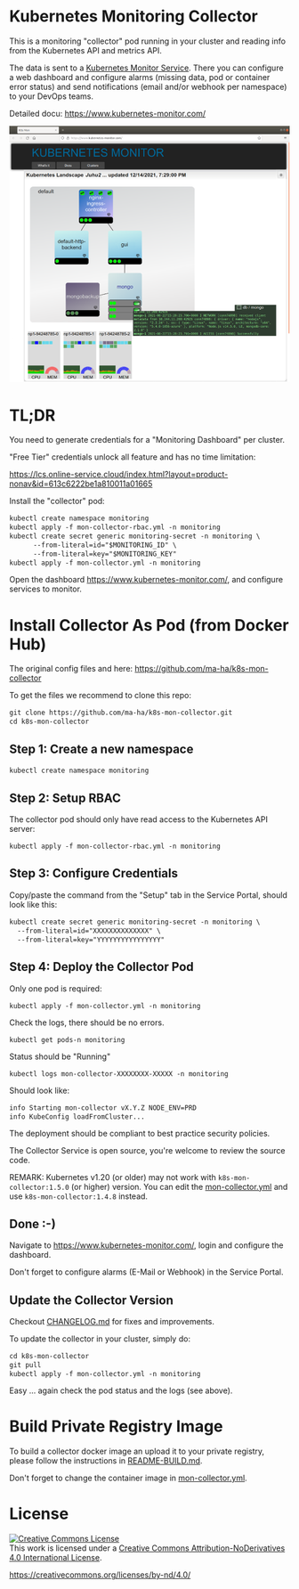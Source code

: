 # Kubernetes Monitoring Collector

This is a monitoring "collector" pod running in your cluster and reading info from the Kubernetes API and metrics API. 

The data is sent to a [Kubernetes Monitor Service](https://www.kubernetes-monitor.com/). 
There you can configure a web dashboard and configure alarms (missing data, pod or container error status) and send notifications (email and/or webhook per namespace) to your DevOps teams.

Detailed docu: https://www.kubernetes-monitor.com/

![Web Dashboard](https://github.com/ma-ha/k8s-mon-collector/blob/main/img/dashoard.png)

# TL;DR

You need to generate credentials for a "Monitoring Dashboard" per cluster.

"Free Tier" credentials unlock all feature and has no time limitation:

https://lcs.online-service.cloud/index.html?layout=product-nonav&id=613c6222be1a810011a01665


Install the "collector" pod:

    kubectl create namespace monitoring 
    kubectl apply -f mon-collector-rbac.yml -n monitoring 
    kubectl create secret generic monitoring-secret -n monitoring \
          --from-literal=id="$MONITORING_ID" \
          --from-literal=key="$MONITORING_KEY" 
    kubectl apply -f mon-collector.yml -n monitoring 

Open the dashboard https://www.kubernetes-monitor.com/, 
and configure services to monitor.

# Install Collector As Pod (from Docker Hub)

The original config files and here: https://github.com/ma-ha/k8s-mon-collector

To get the files we recommend to clone this repo:

    git clone https://github.com/ma-ha/k8s-mon-collector.git
    cd k8s-mon-collector

## Step 1: Create a new namespace

    kubectl create namespace monitoring 

## Step 2: Setup RBAC 

The collector pod should only have read access to the Kubernetes API server:

    kubectl apply -f mon-collector-rbac.yml -n monitoring 

## Step 3: Configure Credentials

Copy/paste the command from the "Setup" tab in the Service Portal, 
should look like this:

    kubectl create secret generic monitoring-secret -n monitoring \
      --from-literal=id="XXXXXXXXXXXXXX" \
      --from-literal=key="YYYYYYYYYYYYYYYY" 

## Step 4: Deploy the Collector Pod

Only one pod is required:

    kubectl apply -f mon-collector.yml -n monitoring 

Check the logs, there should be no errors. 

    kubectl get pods-n monitoring
    
Status should be "Running"

    kubectl logs mon-collector-XXXXXXXX-XXXXX -n monitoring

Should look like:

    info Starting mon-collector vX.Y.Z NODE_ENV=PRD 
    info KubeConfig loadFromCluster... 


The deployment should be compliant to best practice security policies.

The Collector Service is open source, you're welcome to review the source code.

REMARK: Kubernetes v1.20 (or older) may not work with `k8s-mon-collector:1.5.0` (or higher) version. 
You can edit the [mon-collector.yml](mon-collector.yml) and use `k8s-mon-collector:1.4.8` instead.

## Done :-)

Navigate to https://www.kubernetes-monitor.com/, 
login and configure the dashboard.

Don't forget to configure alarms (E-Mail or Webhook) in the Service Portal.

## Update the Collector Version

Checkout [CHANGELOG.md](CHANGELOG.md) for fixes and improvements. 

To update the collector in your cluster, simply do:

    cd k8s-mon-collector
    git pull
    kubectl apply -f mon-collector.yml -n monitoring 

Easy ... again check the pod status and the logs (see above).

# Build Private Registry Image

To build a collector docker image an upload it to your private registry,
please follow the instructions in [README-BUILD.md](README-BUILD.md).

Don't forget to change the container image in [mon-collector.yml](mon-collector.yml).

# License

<a rel="license" href="http://creativecommons.org/licenses/by-nd/4.0/"><img alt="Creative Commons License" style="border-width:0" src="https://i.creativecommons.org/l/by-nd/4.0/88x31.png" /></a><br />This work is licensed under a <a rel="license" href="http://creativecommons.org/licenses/by-nd/4.0/">Creative Commons Attribution-NoDerivatives 4.0 International License</a>.

https://creativecommons.org/licenses/by-nd/4.0/